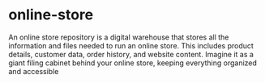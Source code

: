 # online-store
An online store repository is a digital warehouse that stores all the information and files needed to run an online store. This includes product details, customer data, order history, and website content. Imagine it as a giant filing cabinet behind your online store, keeping everything organized and accessible
